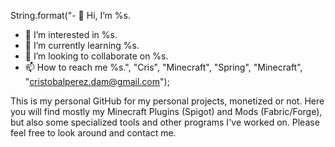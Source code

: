String.format("- 👋 Hi, I’m %s.
- 👀 I’m interested in %s.
- 🌱 I’m currently learning %s.
- 💞️ I’m looking to collaborate on %s.
- 📫 How to reach me %s.", "Cris", "Minecraft", "Spring", "Minecraft", "cristobalperez.dam@gmail.com");

This is my personal GitHub for my personal projects, monetized or not. Here you will find mostly my Minecraft Plugins (Spigot) and Mods (Fabric/Forge), but also some specialized tools and other programs I've worked on. Please feel free to look around and contact me.
